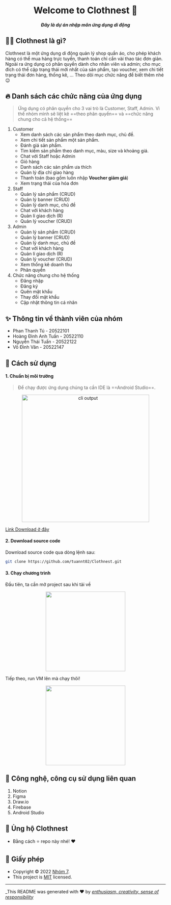 <h1 align="center">Welcome to Clothnest 👋</h1>
<h5 align="center"> Đây là dự án nhập môn ứng dụng di động </h5>



## 🤷‍♂️  Clothnest là gì?
Clothnest là một ứng dụng di động quản lý shop quần áo, cho phép khách hàng có thể mua hàng trực tuyến, thanh toán chỉ cần vài thao tác đơn giản. Ngoài ra ứng dụng có phân quyền dành cho nhân viên và admin; cho mục đích có thể cập trạng thái mới nhất của sản phẩm, tạo voucher, xem chi tiết trạng thái đơn hàng, thống kê, ... Theo dõi mục chức năng để biết thêm nhé 😉
## 🔥 Danh sách các chức năng của ứng dụng
>Ứng dụng có phân quyền cho 3 vai trò là Customer, Staff, Admin. Vì thế nhóm mình sẽ liệt kê ==theo phân quyền== và ==chức năng chung cho cả hệ thống==
1. Customer
	- Xem danh sách các sản phẩm theo danh mục, chủ đề.
	- Xem chi tiết sản phẩm một sản phẩm.
	- Đánh giá sản phẩm.
	- Tìm kiếm sản phẩm theo danh mục, màu, size và khoảng giá.
	- Chat với Staff hoặc Admin
	- Giỏ hàng
	- Danh sách các sản phẩm ưa thích
	- Quản lý địa chỉ giao hàng
	- Thanh toán (bao gồm luôn nhập **Voucher giảm giá**)
	- Xem trạng thái của hóa đơn
2. Staff
	- Quản lý sản phẩm (CRUD)
	- Quản lý banner (CRUD)
	- Quản lý danh mục, chủ đề
	- Chat với khách hàng
	- Quản lí giao dịch (R)
	- Quản lý voucher (CRUD)
3. Admin
	- Quản lý sản phẩm (CRUD)
	- Quản lý banner (CRUD)
	- Quản lý danh mục, chủ đề
	- Chat với khách hàng
	- Quản lí giao dịch (R)
	- Quản lý voucher (CRUD)
	- Xem thống kê doanh thu
	- Phân quyền
4. Chức năng chung cho hệ thống
	- Đăng nhập
	- Đăng ký
	- Quên mật khẩu
	- Thay đổi mật khẩu
	- Cập nhật thông tin cá nhân

## ✨ Thông tin về thành viên của nhóm
- Phan Thanh Tú - 20522101
- Hoàng Đình Anh Tuấn - 20522110
- Nguyễn Thái Tuấn - 20522122
- Võ Đình Vân - 20522147

## 🚀 Cách sử dụng
#### 1. Chuẩn bị môi trường
>Để chạy được ứng dụng chúng ta cần IDE là ==Android Studio==.

<p align="center">
  <img width="400" src="https://cdn.sforum.vn/sforum/wp-content/uploads/2021/12/android-studio.png" alt="cli output"/>
  
</p>

[Link Download ở đây](https://developer.android.com/studio)

#### 2. Download source code
Download source code qua dòng lệnh sau:
```sh
git clone https://github.com/tuannt02/Clothnest.git
```

#### 3. Chạy chương trình
Đầu tiên, ta cần mở project sau khi tải về
<p align="center">
  <img width="250" src="https://firebasestorage.googleapis.com/v0/b/clothnest-da508.appspot.com/o/utils%2FScreenshot%202022-05-31%20224842.png?alt=media&token=397b0cdb-5288-4c0f-91c4-b4545760118d"/>
  
</p>
Tiếp theo, run VM lên mà chạy thôi!

<p align="center">
  <img width="250" src="https://firebasestorage.googleapis.com/v0/b/clothnest-da508.appspot.com/o/utils%2F2.png?alt=media&token=f9d5439c-5547-43bc-89ed-cb5ba338b6e5"/>
</p>

## 💪 Công nghệ, công cụ sử dụng liên quan
1. Notion
2. Figma
3. Draw.io
4. Firebase
5. Android Studio

## 👊 Ủng hộ Clothnest
- Bằng cách ⭐️ repo này nhé! ❤️

## 📝 Giấy phép
- Copyright © 2022 [Nhóm 7](https://github.com/tuannt02/Clothnest).<br />
- This project is [MIT](https://github.com/tuannt02/Clothnest) licensed.
---
_This README was generated with  ❤️  by _[enthusiasm, creativity, sense of responsibility](https://github.com/tuannt02/Clothnest)_
